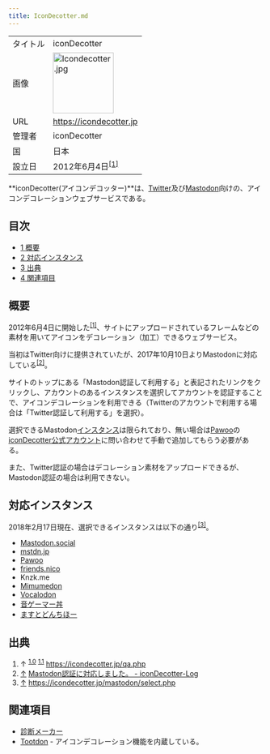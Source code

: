 ```yaml
---
title: IconDecotter.md
---
```

<div>

|          |                                                                                                                                                                                                                                                                                                                            |
|----------|----------------------------------------------------------------------------------------------------------------------------------------------------------------------------------------------------------------------------------------------------------------------------------------------------------------------------|
| タイトル | iconDecotter                                                                                                                                                                                                                                                                                                               |
| 画像     | [<img src="/images/thumb/8/81/Icondecotter.jpg/120px-Icondecotter.jpg" srcset="/images/thumb/8/81/Icondecotter.jpg/180px-Icondecotter.jpg 1.5x, /images/thumb/8/81/Icondecotter.jpg/240px-Icondecotter.jpg 2x" width="120" height="120" alt="Icondecotter.jpg" />](/%E3%83%95%E3%82%A1%E3%82%A4%E3%83%AB:Icondecotter.jpg) |
| URL      | <a href="https://icondecotter.jp" rel="nofollow">https://icondecotter.jp</a>                                                                                                                                                                                                                                               |
| 管理者   | iconDecotter                                                                                                                                                                                                                                                                                                               |
| 国       | 日本                                                                                                                                                                                                                                                                                                                       |
| 設立日   | 2012年6月4日<sup>[\[1\]](#cite_note-start-1)</sup>                                                                                                                                                                                                                                                                         |

  
**iconDecotter(アイコンデコッター)**は、[Twitter](/Twitter "Twitter")及び[Mastodon](/Mastodon "Mastodon")向けの、アイコンデコレーションウェブサービスである。

<div>

<div lang="ja" dir="ltr">

## 目次

</div>

-   [1 概要](#.E6.A6.82.E8.A6.81)
-   [2 対応インスタンス](#.E5.AF.BE.E5.BF.9C.E3.82.A4.E3.83.B3.E3.82.B9.E3.82.BF.E3.83.B3.E3.82.B9)
-   [3 出典](#.E5.87.BA.E5.85.B8)
-   [4 関連項目](#.E9.96.A2.E9.80.A3.E9.A0.85.E7.9B.AE)

</div>

## 概要

2012年6月4日に開始した<sup>[\[1\]](#cite_note-start-1)</sup>、サイトにアップロードされているフレームなどの素材を用いてアイコンをデコレーション（加工）できるウェブサービス。

当初はTwitter向けに提供されていたが、2017年10月10日よりMastodonに対応している<sup>[\[2\]](#cite_note-2)</sup>。

サイトのトップにある「Mastodon認証して利用する」と表記されたリンクをクリックし、アカウントのあるインスタンスを選択してアカウントを認証することで、アイコンデコレーションを利用できる（Twitterのアカウントで利用する場合は「Twitter認証して利用する」を選択）。

選択できるMastodon[インスタンス](/%E3%82%A4%E3%83%B3%E3%82%B9%E3%82%BF%E3%83%B3%E3%82%B9 "インスタンス")は限られており、無い場合は[Pawoo](/Pawoo "Pawoo")の<a href="https://pawoo.net/@iconDecotter" rel="nofollow">iconDecotter公式アカウント</a>に問い合わせて手動で追加してもらう必要がある。

また、Twitter認証の場合はデコレーション素材をアップロードできるが、Mastodon認証の場合は利用できない。

## 対応インスタンス

2018年2月17日現在、選択できるインスタンスは以下の通り<sup>[\[3\]](#cite_note-3)</sup>。

-   [Mastodon.social](/Mastodon.social "Mastodon.social")
-   [mstdn.jp](/Mstdn.jp "Mstdn.jp")
-   [Pawoo](/Pawoo "Pawoo")
-   [friends.nico](/Friends.nico "Friends.nico")
-   Knzk.me
-   [Mimumedon](/Mimumedon "Mimumedon")
-   [Vocalodon](/Vocalodon "Vocalodon")
-   [音ゲーマー丼](/Otogamer.me "Otogamer.me")
-   [ますとどんちほー](/Mstdn.kemono-friends.info "Mstdn.kemono-friends.info")

## 出典

<div>

1.  ↑ <sup>[1.0](#cite_ref-start_1-0)</sup> <sup>[1.1](#cite_ref-start_1-1)</sup> <a href="https://icondecotter.jp/qa.php" rel="nofollow">https://icondecotter.jp/qa.php</a>
2.  [↑](#cite_ref-2) <a href="https://icondecotter.jp/blog/2017/10/12/mastodon%e8%aa%8d%e8%a8%bc%e3%81%ab%e5%af%be%e5%bf%9c%e3%81%97%e3%81%be%e3%81%97%e3%81%9f%e3%80%82/" rel="nofollow">Mastodon認証に対応しました。 - iconDecotter-Log</a>
3.  [↑](#cite_ref-3) <a href="https://icondecotter.jp/mastodon/select.php" rel="nofollow">https://icondecotter.jp/mastodon/select.php</a>

</div>

## 関連項目

-   [診断メーカー](/%E8%A8%BA%E6%96%AD%E3%83%A1%E3%83%BC%E3%82%AB%E3%83%BC "診断メーカー")
-   [Tootdon](/Tootdon "Tootdon") - アイコンデコレーション機能を内蔵している。

</div>
